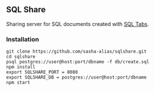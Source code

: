 ## SQL Share

Sharing server for SQL documents created with [SQL Tabs](http://www.sqltabs.com).

### Installation

```
git clone https://github.com/sasha-alias/sqlshare.git
cd sqlshare
psql postgres://user@host:port/dbname -f db/create.sql
npm install
export SQLSHARE_PORT = 8080
export SQLSHARE_DB = postgres://user@host:port/dbname
npm start
```


